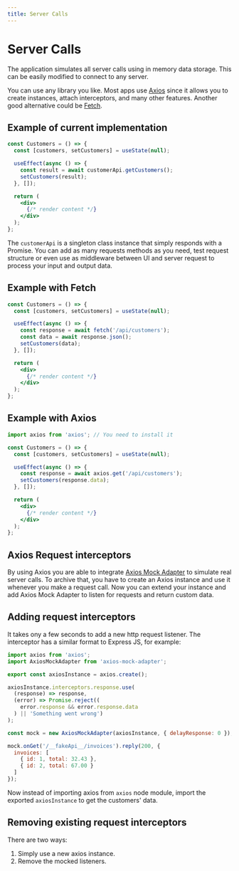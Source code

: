 ```yaml
---
title: Server Calls
---
```


# Server Calls

The application simulates all server calls using in memory data storage. This can be easily modified
to connect to any server.

You can use any library you like. Most apps use [Axios](https://github.com/axios/axios) since it
allows you to create instances, attach interceptors, and many other features. Another
good alternative could be [Fetch](https://developer.mozilla.org/en-US/docs/Web/API/Fetch_API).

## Example of current implementation

```jsx
const Customers = () => {
  const [customers, setCustomers] = useState(null);

  useEffect(async () => {
    const result = await customerApi.getCustomers();
    setCustomers(result);
  }, []);

  return (
    <div>
      {/* render content */}
    </div>
  );
};
```

The `customerApi` is a singleton class instance that simply responds with a Promise. You can add as
many requests methods as you need, test request structure or even use as middleware between UI and
server request to process your input and output data.

## Example with Fetch

```jsx
const Customers = () => {
  const [customers, setCustomers] = useState(null);

  useEffect(async () => {
    const response = await fetch('/api/customers');
    const data = await response.json();
    setCustomers(data);
  }, []);

  return (
    <div>
      {/* render content */}
    </div>
  );
};
```

## Example with Axios

```jsx
import axios from 'axios'; // You need to install it

const Customers = () => {
  const [customers, setCustomers] = useState(null);

  useEffect(async () => {
    const response = await axios.get('/api/customers');
    setCustomers(response.data);
  }, []);

  return (
    <div>
      {/* render content */}
    </div>
  );
};
```

## Axios Request interceptors

By using Axios you are able to
integrate [Axios Mock Adapter](https://github.com/ctimmerm/axios-mock-adapter) to simulate real
server calls. To archive that, you have to create an Axios instance and use it whenever you make a
request call. Now you can extend your instance and add Axios Mock Adapter to listen for requests and
return custom data.

## Adding request interceptors

It takes ony a few seconds to add a new http request listener. The interceptor has a similar format
to Express JS, for example:

```js
import axios from 'axios';
import AxiosMockAdapter from 'axios-mock-adapter';

export const axiosInstance = axios.create();

axiosInstance.interceptors.response.use(
  (response) => response,
  (error) => Promise.reject((
    error.response && error.response.data
  ) || 'Something went wrong')
);

const mock = new AxiosMockAdapter(axiosInstance, { delayResponse: 0 });

mock.onGet('/__fakeApi__/invoices').reply(200, {
  invoices: [
    { id: 1, total: 32.43 },
    { id: 2, total: 67.00 }
  ]
});
```

Now instead of importing axios from `axios` node module, import the exported `axiosInstance` to
get the customers' data.

## Removing existing request interceptors

There are two ways:

1. Simply use a new axios instance.
2. Remove the mocked listeners.
